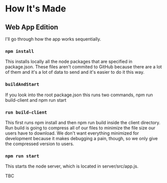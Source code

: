 # How It's Made
## Web App Edition

I'll go through how the app works sequentially.

### `npm install`
This installs locally all the node packages that are specified in package.json. These files aren't commited to GitHub because there are a lot of them and it's a lot of data to send and it's easier to do it this way.

### `buildAndStart`
If you look into the root package.json this runs two commands, npm run build-client and npm run start

### `run build-client`
This first runs npm install and then npm run build inside the client directory. Run build is going to compress all of our files to minimize the file size our users have to download.
We don't want everything minimized for development because it makes debugging a pain, though, so we only give the compressed version to users.

### `npm run start`
This starts the node server, which is located in server/src/app.js.


TBC
